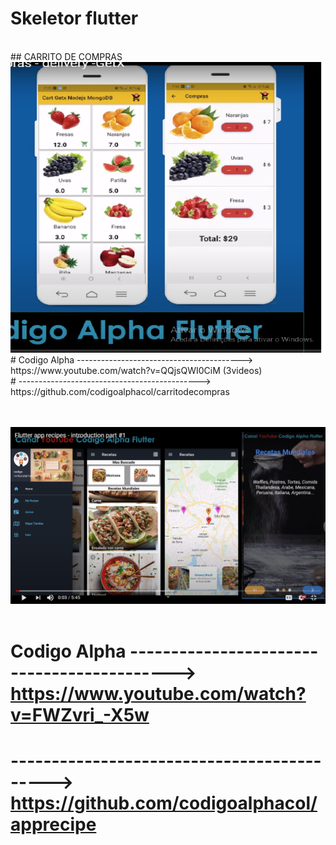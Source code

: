 # Skeletor flutter
 <br>
 ## CARRITO DE COMPRAS
 <br>
<img src="/Flutter/Imagenes/fruta.png" alt="" >
<br>
 # Codigo Alpha -----------------------------------------> https://www.youtube.com/watch?v=QQjsQWI0CiM  (3videos)
 <br>
 #              ---------------------------------------------> https://github.com/codigoalphacol/carritodecompras
 
   <br><br>
  <img src="/Flutter/Imagenes/recetas.png" alt="" >
  <br>
  <br>
  # Codigo Alpha -------------------------------------------> https://www.youtube.com/watch?v=FWZvri_-X5w
  #              -------------------------------------------> https://github.com/codigoalphacol/apprecipe
